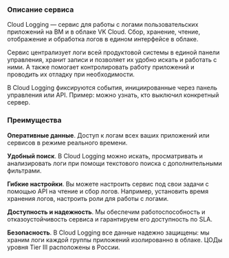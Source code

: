 ### Описание сервиса

Cloud Logging — сервис для работы с логами пользовательских приложений на ВМ и в облаке VK Cloud. Сбор, хранение, чтение, отображение и обработка логов в едином интерфейсе в облаке.

Сервис централизует логи всей продуктовой системы в единой панели управления, хранит записи и позволяет их удобно искать и работать с ними. А также помогает контролировать работу приложений и проводить их отладку при необходимости. 

В Cloud Logging фиксируются события, инициированные через панель управления или API. Пример: можно узнать, кто выключил конкретный сервер.

### Преимущества

**Оперативные данные**. Доступ к логам всех ваших приложений или сервисов в режиме реального времени.

**Удобный поиск**. В Cloud Logging можно искать, просматривать и анализировать логи при помощи текстового поиска с дополнительными фильтрами.

**Гибкие настройки**. Вы можете настроить сервис под свои задачи с помощью API на чтение и сбор логов. Например, установить время хранения логов, настроить роли для работы с логами.

**Доступность и надежность**. Мы обеспечим работоспособность и отказоустойчивость сервиса и гарантируем его доступность по SLA.

**Безопасность**. В Cloud Logging все данные надежно защищены: мы храним логи каждой группы приложений изолированно в облаке. ЦОДы уровня Tier III расположены в России.
